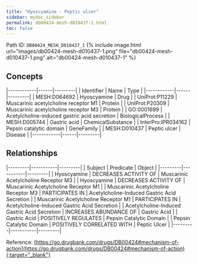 ```yaml
---
title: "Hyoscyamine - Peptic ulcer"
sidebar: mydoc_sidebar
permalink: db00424-mesh-d010437-1.html
toc: false 
---
```



Path ID: `DB00424_MESH_D010437_1`
{% include image.html url="images/db00424-mesh-d010437-1.png" file="db00424-mesh-d010437-1.png" alt="db00424-mesh-d010437-1" %}

## Concepts

|------------|------|---------|
| Identifier | Name | Type    |
|------------|------|---------|
| MESH:D064692 | Hyoscyamine | Drug |
| UniProt:P11229 | Muscarinic acetylcholine receptor M1 | Protein |
| UniProt:P20309 | Muscarinic acetylcholine receptor M3 | Protein |
| GO:0001699 | Acetylcholine-induced gastric acid secretion | BiologicalProcess |
| MESH:D005744 | Gastric acid | ChemicalSubstance |
| InterPro:IPR034162 | Pepsin catalytic domain | GeneFamily |
| MESH:D010437 | Peptic ulcer | Disease |
|------------|------|---------|

## Relationships

|---------|-----------|---------|
| Subject | Predicate | Object  |
|---------|-----------|---------|
| Hyoscyamine | DECREASES ACTIVITY OF | Muscarinic Acetylcholine Receptor M3 |
| Hyoscyamine | DECREASES ACTIVITY OF | Muscarinic Acetylcholine Receptor M1 |
| Muscarinic Acetylcholine Receptor M3 | PARTICIPATES IN | Acetylcholine-Induced Gastric Acid Secretion |
| Muscarinic Acetylcholine Receptor M1 | PARTICIPATES IN | Acetylcholine-Induced Gastric Acid Secretion |
| Acetylcholine-Induced Gastric Acid Secretion | INCREASES ABUNDANCE OF | Gastric Acid |
| Gastric Acid | POSITIVELY REGULATES | Pepsin Catalytic Domain |
| Pepsin Catalytic Domain | POSITIVELY CORRELATED WITH | Peptic Ulcer |
|---------|-----------|---------|

Reference: [https://go.drugbank.com/drugs/DB00424#mechanism-of-action](https://go.drugbank.com/drugs/DB00424#mechanism-of-action){:target="_blank"}